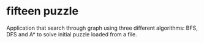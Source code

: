 # fifteen puzzle
Application that search through graph using three different algorithms: BFS, DFS and A* to solve initial puzzle loaded from a file.
